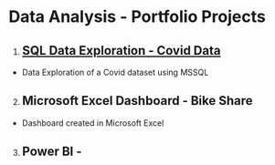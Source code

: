 # Data Analysis - Portfolio Projects

1) ## [SQL Data Exploration - Covid Data](https://github.com/RhoGitHub754/PortfolioProjects/blob/main/--%20SQL%20Data%20Exploration%20Covid%20Data.sql)
* Data Exploration of a Covid dataset using MSSQL

2) ## Microsoft Excel Dashboard - Bike Share 
* Dashboard created in Microsoft Excel

3) ## Power BI - 
